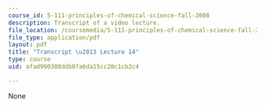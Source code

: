 ```yaml
---
course_id: 5-111-principles-of-chemical-science-fall-2008
description: Transcript of a video lecture.
file_location: /coursemedia/5-111-principles-of-chemical-science-fall-2008/afad990388ddb07a6da15cc28c1cb2c4_5-111F08-L14.pdf
file_type: application/pdf
layout: pdf
title: "Transcript \u2013 Lecture 14"
type: course
uid: afad990388ddb07a6da15cc28c1cb2c4

---
```

None